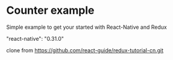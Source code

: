 # Counter example

Simple example to get your started with React-Native and Redux

"react-native": "0.31.0"

clone from https://github.com/react-guide/redux-tutorial-cn.git